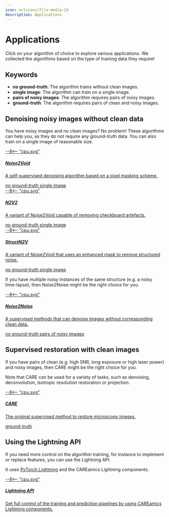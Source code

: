 ```yaml
---
icon: octicons/file-media-24
description: Applications
---
```


# Applications

Click on your algorithm of choice to explore various applications. We collected the 
algorithms based on the type of training data they require! 

## Keywords

- **no ground-truth**: The algorithm trains without clean images.
- **single image**: The algorithm can train on a single image.
- **pairs of noisy images**: The algorithm requires pairs of noisy images.
- **ground-truth**: The algorithm requires pairs of clean and noisy images.


## Denoising noisy images without clean data

You have noisy images and no clean images? No problem! These algorithms can help you, as
they do not require any ground-truth data. You can also train on a single image of
reasonable size.

<!-- The following links are pointing to non existing pages (pre-build) -->
<!-- Disable markdown link check to allow bulding the pages -->
<!-- markdown-link-check-disable -->
<div class="md-container secondary-section">
    <div class="g">
        <div class="section">
            <div class="component-wrapper" style="display: block;">
                <div class="responsive-grid">
                    <!-- N2V -->
                    <a class="card-wrapper" href="Noise2Void">
                        <div class="card"> 
                            <div class="card-body">
                                <div class="logo">
                                    <span class="twemoji">
                                        --8<--  "cpu.svg"
                                    </span>
                                </div>
                                <div class="card-content">
                                    <h5>Noise2Void</h5>
                                    <p>
                                        A self-supervised denoising algorithm based on a 
                                        pixel masking scheme.
                                    </p>
                                </div>
                            </div>
                            <div class="card-tags">
                                <span class=tag>no ground-truth</span>
                                <span class=tag>single image</span>
                            </div>
                        </div>
                    </a>
                    <!-- N2V2 -->
                    <a class="card-wrapper" href="N2V2">
                        <div class="card"> 
                            <div class="card-body">
                                <div class="logo">
                                    <span class="twemoji">
                                        --8<--  "cpu.svg"
                                    </span>
                                </div>
                                <div class="card-content">
                                    <h5>N2V2</h5>
                                    <p>
                                        A variant of Noise2Void capable of removing 
                                        checkboard artefacts.
                                    </p>
                                </div>
                            </div>
                            <div class="card-tags">
                                <span class=tag>no ground-truth</span>
                                <span class=tag>single image</span>
                            </div>
                        </div>
                    </a>
                </div>
                <div class="responsive-grid">
                    <!-- structN2V -->
                    <a class="card-wrapper" href="structN2V">
                        <div class="card"> 
                            <div class="card-body">
                                <div class="logo">
                                    <span class="twemoji">
                                        --8<--  "cpu.svg"
                                    </span>
                                </div>
                                <div class="card-content">
                                    <h5>StructN2V</h5>
                                    <p>
                                        A variant of Noise2Void that uses an enhanced mask
                                        to remove structured noise.
                                    </p>
                                </div>
                            </div>
                            <div class="card-tags">
                                <span class=tag>no ground-truth</span>
                                <span class=tag>single image</span>
                            </div>
                        </div>
                    </a>
                </div>
            </div>
        </div>
    </div>
</div>


If you have multiple noisy instances of the same structure (e.g. a noisy time-lapse), 
then Noise2Noise might be the right choice for you.

<!-- The following links are pointing to non existing pages (pre-build) -->
<!-- Disable markdown link check to allow bulding the pages -->
<!-- markdown-link-check-disable -->
<div class="md-container secondary-section">
    <div class="g">
        <div class="section">
            <div class="component-wrapper" style="display: block;">
                <div class="responsive-grid">
                    <!-- Noise2Noise -->
                    <a class="card-wrapper" href="Noise2Noise">
                        <div class="card"> 
                            <div class="card-body">
                                <div class="logo">
                                    <span class="twemoji">
                                        --8<--  "cpu.svg"
                                    </span>
                                </div>
                                <div class="card-content">
                                    <h5>Noise2Noise</h5>
                                    <p>
                                        A supervised methods that can denoise images without
                                        corresponding clean data.
                                    </p>
                                </div>
                            </div>
                            <div class="card-tags">
                                <span class=tag>no ground-truth</span>
                                <span class=tag>pairs of noisy images</span>
                            </div>
                        </div>
                    </a>
                </div>
            </div>
        </div>
    </div>
</div>


## Supervised restoration with clean images

If you have pairs of clean (e.g. high SNR, long exposure or high laser power) and noisy
images, then CARE might be the right choice for you.

Note that CARE can be used for a variety of tasks, such as denoising, deconvolution,
isotropic resolution restoration or projection.


<div class="md-container secondary-section">
    <div class="g">
        <div class="section">
            <div class="component-wrapper" style="display: block;">
                <div class="responsive-grid">
                    <!-- CARE -->
                    <a class="card-wrapper" href="CARE">
                        <div class="card"> 
                            <div class="card-body"> 
                                <div class="logo">
                                    <span class="twemoji">
                                        --8<--  "cpu.svg"
                                    </span>
                                </div>
                                <div class="card-content">
                                    <h5>CARE</h5>
                                    <p>
                                        The original supervised method to restore microscopy
                                        images.
                                    </p>
                                </div>
                            </div>
                            <div class="card-tags">
                                <span class=tag>ground-truth</span>
                            </div>
                        </div>
                    </a>
                </div>
            </div>
        </div>
    </div>
</div>



## Using the Lightning API

If you need more control on the algorithm training, for instance to implement or replace
features, you can use the Lightning API. 

It uses [PyTorch Lightning](https://lightning.ai/docs/pytorch/stable/) and the 
CAREamics Lightning components.


<div class="md-container secondary-section">
    <div class="g">
        <div class="section">
            <div class="component-wrapper" style="display: block;">
                <div class="responsive-grid">
                    <!-- N2V -->
                    <a class="card-wrapper" href="Lightning_API">
                        <div class="card"> 
                            <div class="card-body"> 
                                <div class="logo">
                                    <span class="twemoji">
                                        --8<--  "cpu.svg"
                                    </span>
                                </div>
                                <div class="card-content">
                                    <h5>Lightning API</h5>
                                    <p>
                                        Get full control of the training and prediction
                                        pipelines by using CAREamics Lightning components.
                                    </p>
                                </div>
                            </div>
                        </div>
                    </a>
                </div>
            </div>
        </div>
    </div>
</div>